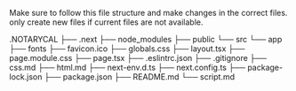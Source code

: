 Make sure to follow this file structure and make changes in the correct files. only create new files if current files are not available. 


.NOTARYCAL
├── .next
├── node_modules
├── public
└── src
    └── app
        ├── fonts
        ├── favicon.ico
        ├── globals.css
        ├── layout.tsx
        ├── page.module.css
        ├── page.tsx
├── .eslintrc.json
├── .gitignore
├── css.md
├── html.md
├── next-env.d.ts
├── next.config.ts
 ├── package-lock.json
├── package.json
├── README.md
└── script.md